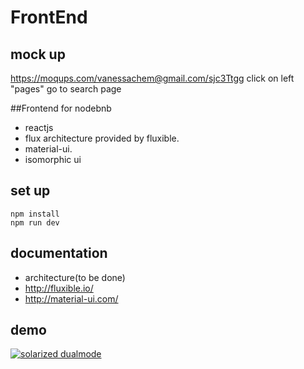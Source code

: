 # FrontEnd 

## mock up
https://moqups.com/vanessachem@gmail.com/sjc3Ttgg
click on left "pages" go to search page

##Frontend for nodebnb
- reactjs
- flux architecture provided by fluxible.
- material-ui. 
- isomorphic ui

## set up
```shellscript
npm install
npm run dev
```

## documentation
- architecture(to be done)
- http://fluxible.io/
- http://material-ui.com/

## demo
[![solarized dualmode](https://github.com/nodebnb/FrontEnd/blob/master/nodebnb.gif)](#features)
